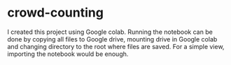 # crowd-counting

I created this project using Google colab.
Running the notebook can be done by copying all files to Google drive, mounting drive in Google colab and changing directory to the root where files are saved.
For a simple view, importing the notebook would be enough.
